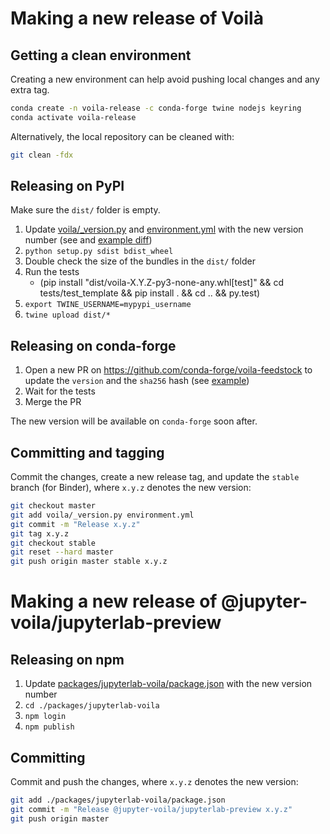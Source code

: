 # Making a new release of Voilà

## Getting a clean environment

Creating a new environment can help avoid pushing local changes and any extra tag.

```bash
conda create -n voila-release -c conda-forge twine nodejs keyring
conda activate voila-release
```

Alternatively, the local repository can be cleaned with:

```bash
git clean -fdx
```

## Releasing on PyPI

Make sure the `dist/` folder is empty.

1. Update [voila/_version.py](./voila/_version.py) and [environment.yml](./environment.yml) with the new version number (see and [example diff](https://github.com/QuantStack/voila/commit/5c6fd8dd3ea71412ae9c20c25248453d22a3b60a))
2. `python setup.py sdist bdist_wheel`
3. Double check the size of the bundles in the `dist/` folder
4. Run the tests
   * (pip install "dist/voila-X.Y.Z-py3-none-any.whl[test]" && cd tests/test_template && pip install . && cd .. && py.test)
5. `export TWINE_USERNAME=mypypi_username`
6. `twine upload dist/*`

## Releasing on conda-forge

1. Open a new PR on https://github.com/conda-forge/voila-feedstock to update the `version` and the `sha256` hash (see [example](https://github.com/conda-forge/voila-feedstock/pull/23/files))
2. Wait for the tests
3. Merge the PR

The new version will be available on `conda-forge` soon after.

## Committing and tagging

Commit the changes, create a new release tag, and update the `stable` branch (for Binder), where `x.y.z` denotes the new version:

```bash
git checkout master
git add voila/_version.py environment.yml
git commit -m "Release x.y.z"
git tag x.y.z
git checkout stable
git reset --hard master
git push origin master stable x.y.z
```

# Making a new release of @jupyter-voila/jupyterlab-preview

## Releasing on npm

1. Update [packages/jupyterlab-voila/package.json](./packages/jupyterlab-voila/package.json) with the new version number
2. `cd ./packages/jupyterlab-voila`
3. `npm login`
4. `npm publish`

## Committing

Commit and push the changes, where `x.y.z` denotes the new version:

```bash
git add ./packages/jupyterlab-voila/package.json
git commit -m "Release @jupyter-voila/jupyterlab-preview x.y.z"
git push origin master
```
